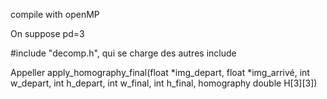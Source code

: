 compile with openMP

On suppose pd=3

#include "decomp.h", qui se charge des autres include

Appeller apply_homography_final(float *img_depart, float *img_arrivé, int w_depart, int h_depart, int w_final, int h_final, homography double H[3][3])
